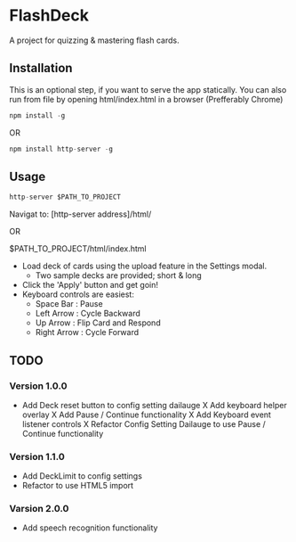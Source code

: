 # FlashDeck #

A project for quizzing & mastering flash cards.

## Installation ##

This is an optional step, if you want to serve the app statically.
You can also run from file by opening html/index.html in a browser (Prefferably Chrome)

```dart
npm install -g
```

OR

```dart
npm install http-server -g
```

## Usage ##

```dart
http-server $PATH_TO_PROJECT
```
Navigat to: [http-server address]/html/

OR

$PATH_TO_PROJECT/html/index.html

*   Load deck of cards using the upload feature in the Settings modal.
    *  Two sample decks are provided; short & long
*   Click the 'Apply' button and get goin!
*   Keyboard controls are easiest:
    *  Space Bar   : Pause
    *  Left Arrow  : Cycle Backward
    *  Up Arrow    : Flip Card and Respond
    *  Right Arrow : Cycle Forward

## TODO ##

### Version 1.0.0 ###

* Add Deck reset button to config setting dailauge
X Add keyboard helper overlay
X Add Pause / Continue functionality
X Add Keyboard event listener controls
X Refactor Config Setting Dailauge to use Pause / Continue functionality

### Version 1.1.0 ###

* Add DeckLimit to config settings
* Refactor to use HTML5 import

### Varsion 2.0.0 ###
    
* Add speech recognition functionality
    
    



